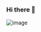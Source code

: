 ### Hi there 👋
![image](https://user-images.githubusercontent.com/113407151/218607160-caeb7aa5-6787-4d2a-95cd-875e9485167b.png)

<!--
**SheltonZSL/SheltonZSL** is a ✨ _special_ ✨ repository because its `README.md` (this file) appears on your GitHub profile.

Here are some ideas to get you started:

- 🔭 I’m currently working on ...
- 🌱 I’m currently learning ...
- 👯 I’m looking to collaborate on ...
- 🤔 I’m looking for help with ...
- 💬 Ask me about ...
- 📫 How to reach me: ...
- 😄 Pronouns: ...
- ⚡ Fun fact: ...
-->

